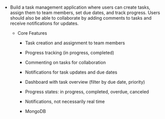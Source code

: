  - Build a task management application where users can create tasks, assign them to team members, set due dates, and track progress. Users should also be able to collaborate by adding comments to tasks and receive notifications for updates.

   - Core Features


     - Task creation and assignment to team members
     - Progress tracking (in progress, completed)
     - Commenting on tasks for collaboration
     - Notifications for task updates and due dates
     - Dashboard with task overview (filter by due date, priority)

     - Progress states: in progress, completed, overdue, canceled
     - Notifications, not necessarily real time
     - MongoDB